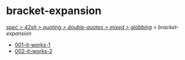 # bracket-expansion

*[spec > 42sh > quoting > double-quotes > mixed > globbing](..) > bracket-expansion*

* [001-it-works-1](./001-it-works-1)
* [002-it-works-2](./002-it-works-2)

